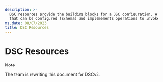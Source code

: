 ```yaml
---
description: >-
  DSC resources provide the building blocks for a DSC configuration. A resource exposes properties
  that can be configured (schema) and implemements operations to invoke for managing the properties.
ms.date: 08/07/2023
title: DSC Resources
---
```


# DSC Resources

> [!NOTE]
> The team is rewriting this document for DSCv3.
